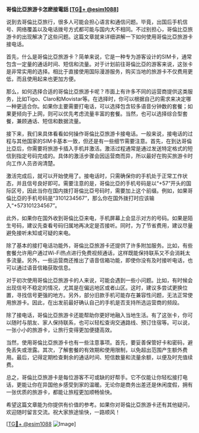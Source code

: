 **哥倫比亞旅游卡怎麽接電話 [[TG💪+ @esim1088](https://t.me/s/esim1088)]**

说到去哥倫比亞旅行，很多人可能会担心语言和通信问题。毕竟，出国后手机信号、网络覆盖以及电话拨号方式都可能与国内大不相同。不过别担心，哥倫比亞旅游卡的出现解决了这些问题。这篇文章就来详细讲解一下如何使用哥倫比亞旅游卡接电话。

首先，什么是哥倫比亞旅游卡？简单来说，它是一种专为游客设计的SIM卡，通常包含一定量的通话时间、短信和流量。对于计划前往哥倫比亞的游客来说，这张卡是非常实用的选择。相比于直接使用国际漫游服务，购买当地的旅游卡不仅费用更低，而且使用起来也更加方便。

那么，如何选择合适的哥倫比亞旅游卡呢？市面上有许多不同的运营商提供这类服务，比如Tigo、Claro和Movistar等。在选择时，你可以根据自己的需求来决定哪一种更适合你。如果你主要需要打电话，可以选择包含较多语音分钟数的套餐；如果更倾向于上网，则可以优先考虑流量丰富的套餐。当然，也可以选择综合型套餐，兼顾通话、短信和数据流量。

接下来，我们来具体看看如何操作哥倫比亞旅游卡接电话。一般来说，接电话的过程与其他国家的SIM卡基本一致，但还是有一些细节需要注意。首先，在到达哥倫比亞后，你需要将旅游卡插入手机并激活。激活过程通常是通过发送特定格式的短信到指定号码完成的。具体的激活步骤会因运营商而异，所以最好在购买旅游卡时向工作人员咨询清楚。

激活完成后，就可以开始使用了。接电话时，只需确保你的手机处于正常工作状态，并且信号良好即可。需要注意的是，哥倫比亞的手机号码是以“+57”开头的国际区号，因此当你在国内拨打哥倫比亞号码时，需要加上这个前缀。例如，如果哥倫比亞的手机号码是“3101234567”，那么你在国外拨打时应该输入“+573101234567”。

此外，如果你在国外收到哥倫比亞来电，手机屏幕上会显示对方的号码。如果是陌生号码，建议先查看号码归属地再决定是否接听。同时，为了节省费用，建议尽量避免接听未知或可疑的来电。

除了基本的接打电话功能外，哥倫比亞旅游卡还提供了许多附加服务。比如，有些套餐允许用户通过Wi-Fi热点进行免费视频通话，这样既能保持联系又不会消耗太多流量。另外，一些运营商还推出了语音信箱功能，即使你没有及时接听电话，也可以通过语音信箱获取信息。

对于初次使用哥倫比亞旅游卡的人来说，可能会遇到一些小问题。比如，有时候会出现信号不稳定的情况，尤其是在偏远地区或者山区。这时，建议多尝试更换位置，寻找信号更强的地方。另外，部分旧款手机可能存在兼容性问题，无法正常使用旅游卡。因此，在出发前最好确认自己的手机是否支持所选运营商的频段。

除了接电话，哥倫比亞旅游卡还能帮助你更好地融入当地生活。有了这张卡，你可以随时与朋友、家人保持联系，也可以轻松查询交通路线、预订住宿等。可以说，一张小小的旅游卡，让旅行变得更加便捷高效。

当然，使用哥倫比亞旅游卡也有一些注意事项。首先，要妥善保管好卡和密码，避免丢失或泄露。其次，了解套餐的有效期和使用限制，以免超出范围产生额外费用。最后，记得定期检查剩余的通话时间、短信数量和流量余额，以便及时充值续费。

总之，哥倫比亞旅游卡是每位游客不可或缺的好帮手。它不仅能让你轻松接打电话，更能让你在异国他乡感受到家的温暖。无论你是商务出差还是休闲度假，拥有一张优质的旅游卡，都能让旅程更加顺畅愉快。

希望这篇文章能为你提供有价值的参考。如果你对哥倫比亞旅游卡还有其他疑问，欢迎随时留言交流。祝大家旅途愉快，一路顺风！

[[TG💪+ @esim1088](https://t.me/s/esim1088) ![Image](https://i.postimg.cc/4NQfJmqS/Snipaste-2025-05-13-00-14-12.png)]